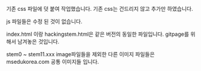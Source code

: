 기존 css 파일에 덧 붙여 작업했습니다.
기존 css는 건드리지 않고 추가만 하였습니다.

js 파일들은 수정 된 것이 없습니다.

index.html 이랑 hackingstem.html은 같은 버전의 동일한 파일입니다.
gitpage를 위해서 남겨놓은 것입니다.

stem0 ~ stem11.xxx image파일들을 제외한 다른 이미지 파일들은 msedukorea.com 공통 이미지들 입니다.


